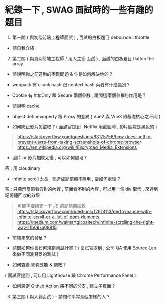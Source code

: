 # 紀錄一下 , SWAG 面試時的一些有趣的題目

1. 第一關 ( 與初階前端工程師面試 ) , 面試的白板題目 debounce . throttle

- 請自我介紹 

2. 第二關 ( 與資深前端工程師 / 用人主管 <Bill> 面試 )  , 面試的白板題目 flatten the array 

- 請說明你之前遇到的困難問題 & 你是如何解決他的 ? 

- webpack 有 chunk hash 跟 content hash 兩者有什麼區別 ? 

- Cookie 有 httpOnly 跟 Secure 兩個參數 , 請問這兩個參數的作用是 ?

- 請說明 cache

- object.defineproperty 跟 Proxy 的差異 ( Vue2 與 Vue3 的基礎核心之不同 )
 
- 如何防止影片的盜取 ? ( 面試官提到 , Netflix 用截圖時 , 影片區塊是黑色的 )

> https://stackoverflow.com/questions/63175756/how-does-netflix-prevent-users-from-taking-screenshots-of-chrome-browser
> https://en.wikipedia.org/wiki/Encrypted_Media_Extensions

- 圖片 or 影片加載太慢 , 可以如何處理 ? 

答 : 用 cloudinary

- infinite scroll 太長 , 會造成記憶體不夠用 , 要如何處理 ?

答 : 只顯示當前看的到的內容 , 前面看不到的內容 , 可以用一個 div 取代 , 來達到記憶體回收的效果
> 可能需要研究一下 JS 的記憶體回收
> https://stackoverflow.com/questions/12613113/performance-with-infinite-scroll-or-a-lot-of-dom-elements
> https://medium.com/walmartglobaltech/infinite-scrolling-the-right-way-11b098a08815

- 前端未來的發展 ? 

- 請問如何你會如何規劃測試計畫 ?  ( 面試官提到 , 公司 QA 使用 Source Lab 來做不同瀏覽器的測試 )

- 如何查看 網頁效能 & 調教 ?

( 面試官提到 , 可以用 Lighthouse 跟 Chrome Performance Panel )

- 如何設定 Github Action 將不同的分支 , 建立子頁面 ? 

3. 第三關 ( 與人資面試 ) - 請問你平常是個怎樣的人 ?
